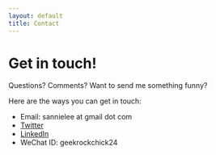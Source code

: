 ```yaml
---
layout: default
title: Contact
---
```


<div id="contact">
  <h1 class="pageTitle">Get in touch!</h1>
  <div class="content">
    <p class="intro">Questions? Comments? Want to send me something funny?</p>
    <p>Here are the ways you can get in touch:
	<ul>
		<li>Email: sannielee at gmail dot com</li>
		<li><a href="https://twitter.com/geekrockchick24" target="_blank">Twitter</a></li>
		<li><a href="https://www.linkedin.com/in/psannielee/" target="_blank">LinkedIn</a></li>
		<li>WeChat ID: geekrockchick24</li>
	</ul>
	</p>
  </div>
</div>
